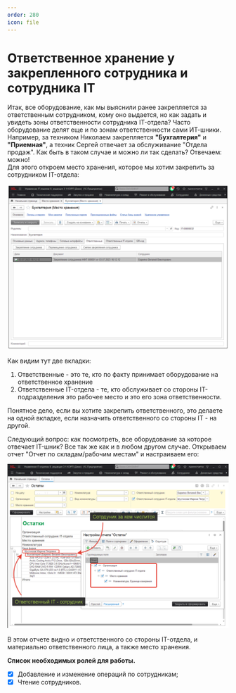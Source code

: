 ```yaml
---
order: 280
icon: file
---
```


# Ответственное хранение у закрепленного сотрудника и сотрудника IT

Итак, все оборудование, как мы выяснили ранее закрепляется за ответственным сотрудником, кому оно выдается, но как задать и увидеть зоны ответственности сотрудника IT-отдела?
Часто оборудование делят еще и по зонам ответственности сами ИТ-шники. Например, за техником Николаем закрепляется **"Бухгалтерия"** и **"Приемная"**, а техник Сергей отвечает за обслуживание "Отдела продаж". Как быть в таком случае и можно ли так сделать?
Отвечаем: можно!  
Для этого откроем место хранения, которое мы хотим закрепить за сотрудником IT-отдела:  

![01_ОтветственноеХранение](static/01_ОтветственноеХранение.png)

Как видим тут две вкладки:  
1) Ответственные - это те, кто по факту принимает оборудование на ответственное хранение    
2) Ответственные IT-отдела - те, кто обслуживает со стороны IT-подразделения это рабочее место и это его зона ответственности.  

Понятное дело, если вы хотите закрепить ответственного, это делаете на одной вкладке, если назначить ответственного со стороны IT - на другой.

Следующий вопрос: как посмотреть, все оборудование за которое отвечает IT-шник?
Все так же как и в любом другом случае. Открываем отчет "Отчет по складам/рабочим местам" и настраиваем его:

![02_ОтветственноеХранение](static/02_ОтветственноеХранение.png)

В этом отчете видно и ответственного со стороны IT-отдела, и материально ответственного лица, а также место хранения.

**Список необходимых ролей для работы.**
* [x] Добавление и изменение операций по сотрудникам;
* [x] Чтение сотрудников.